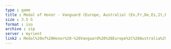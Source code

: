 ```yaml
---
type : game
title : Medal of Honor - Vanguard (Europe, Australia) (En,Fr,De,Es,It,Nl,Pl,Cs,Hu)
size : 3.5 G
format : iso
archive : zip
server : myrient
link2 : Medal%20of%20Honor%20-%20Vanguard%20%28Europe%2C%20Australia%29%20%28En%2CFr%2CDe%2CEs%2CIt%2CNl%2CPl%2CCs%2CHu%29
---
```

